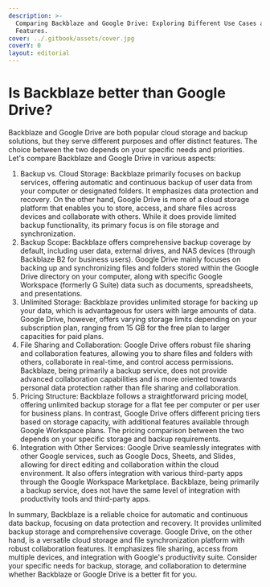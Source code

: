 ```yaml
---
description: >-
  Comparing Backblaze and Google Drive: Exploring Different Use Cases and
  Features.
cover: ../.gitbook/assets/cover.jpg
coverY: 0
layout: editorial
---
```


# Is Backblaze better than Google Drive?

Backblaze and Google Drive are both popular cloud storage and backup solutions, but they serve different purposes and offer distinct features. The choice between the two depends on your specific needs and priorities. Let's compare Backblaze and Google Drive in various aspects:

1. Backup vs. Cloud Storage: Backblaze primarily focuses on backup services, offering automatic and continuous backup of user data from your computer or designated folders. It emphasizes data protection and recovery. On the other hand, Google Drive is more of a cloud storage platform that enables you to store, access, and share files across devices and collaborate with others. While it does provide limited backup functionality, its primary focus is on file storage and synchronization.
2. Backup Scope: Backblaze offers comprehensive backup coverage by default, including user data, external drives, and NAS devices (through Backblaze B2 for business users). Google Drive mainly focuses on backing up and synchronizing files and folders stored within the Google Drive directory on your computer, along with specific Google Workspace (formerly G Suite) data such as documents, spreadsheets, and presentations.
3. Unlimited Storage: Backblaze provides unlimited storage for backing up your data, which is advantageous for users with large amounts of data. Google Drive, however, offers varying storage limits depending on your subscription plan, ranging from 15 GB for the free plan to larger capacities for paid plans.
4. File Sharing and Collaboration: Google Drive offers robust file sharing and collaboration features, allowing you to share files and folders with others, collaborate in real-time, and control access permissions. Backblaze, being primarily a backup service, does not provide advanced collaboration capabilities and is more oriented towards personal data protection rather than file sharing and collaboration.
5. Pricing Structure: Backblaze follows a straightforward pricing model, offering unlimited backup storage for a flat fee per computer or per user for business plans. In contrast, Google Drive offers different pricing tiers based on storage capacity, with additional features available through Google Workspace plans. The pricing comparison between the two depends on your specific storage and backup requirements.
6. Integration with Other Services: Google Drive seamlessly integrates with other Google services, such as Google Docs, Sheets, and Slides, allowing for direct editing and collaboration within the cloud environment. It also offers integration with various third-party apps through the Google Workspace Marketplace. Backblaze, being primarily a backup service, does not have the same level of integration with productivity tools and third-party apps.

In summary, Backblaze is a reliable choice for automatic and continuous data backup, focusing on data protection and recovery. It provides unlimited backup storage and comprehensive coverage. Google Drive, on the other hand, is a versatile cloud storage and file synchronization platform with robust collaboration features. It emphasizes file sharing, access from multiple devices, and integration with Google's productivity suite. Consider your specific needs for backup, storage, and collaboration to determine whether Backblaze or Google Drive is a better fit for you.
